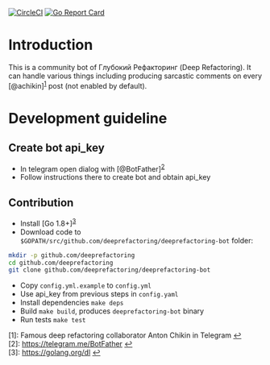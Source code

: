 [![CircleCI](https://circleci.com/gh/deeprefactoring/deeprefactoring-bot/tree/master.svg?style=svg&circle-token=0e2f1cd5497fa9397ce7905df9fe92a2ad4ca86a)](https://circleci.com/gh/deeprefactoring/deeprefactoring-bot/tree/master)
[![Go Report Card](https://goreportcard.com/badge/github.com/deeprefactoring/deeprefactoring-bot)](https://goreportcard.com/report/github.com/deeprefactoring/deeprefactoring-bot)

# Introduction
This is a community bot of Глубокий Рефакторинг (Deep Refactoring). It can handle various things including producing sarcastic comments on every [@achikin]<sup name="a1">[1](#f1)</sup> post (not enabled by default).

# Development guideline
## Create bot api_key
* In telegram open dialog with [@BotFather]<sup name="a1">[2](#f2)</sup>
* Follow instructions there to create bot and obtain api_key

## Contribution
* Install [Go 1.8+]<sup name="a1">[3](#f3)</sup>
* Download code to `$GOPATH/src/github.com/deeprefactoring/deeprefactoring-bot` folder:
```bash
mkdir -p github.com/deeprefactoring
cd github.com/deeprefactoring
git clone github.com/deeprefactoring/deeprefactoring-bot
```
* Copy `config.yml.example` to `config.yml`
* Use api_key from previous steps in `config.yaml`
* Install dependencies `make deps`
* Build `make build`, produces `deeprefactoring-bot` binary
* Run tests `make test`

<span name="f1">[1]:</span> Famous deep refactoring collaborator Anton Chikin in Telegram [↩](#a1)
<br>
<span name="f2">[2]:</span> https://telegram.me/BotFather [↩](#a2)
<br>
<span name="f3">[3]:</span> https://golang.org/dl [↩](#a3)
